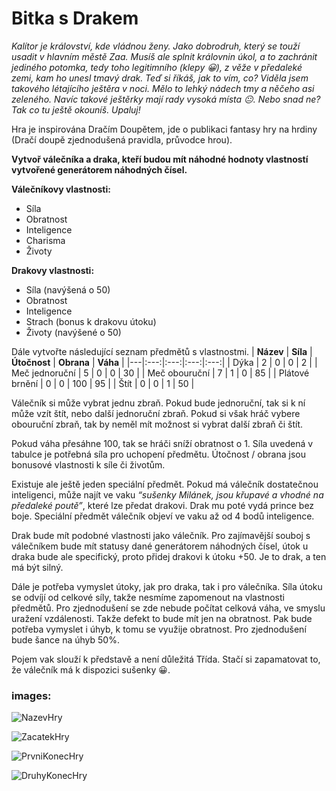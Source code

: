 # Bitka s Drakem 

*Kalítor je království, kde vládnou ženy. Jako dobrodruh, který se touží usadit v hlavním městě Zaa. Musíš ale splnit královnin úkol, a to zachránit jediného potomka, tedy toho legitimního (klepy 😀), z věže v předaleké zemi, kam ho unesl tmavý drak. Teď si říkáš, jak to vím, co? Viděla jsem takového létajícího ještěra v noci. Mělo to lehký nádech tmy a něčeho asi zeleného. Navíc takové ještěrky mají rady vysoká místa 😐. Nebo snad ne? Tak co tu ještě okouníš. Upaluj!*

Hra je inspirována Dračím Doupětem, jde o publikaci fantasy hry na hrdiny (Dračí doupě zjednodušená pravidla, průvodce hrou).

**Vytvoř válečníka a draka, kteří budou mít náhodné hodnoty vlastností vytvořené generátorem náhodných čísel.**

**Válečníkovy vlastnosti:**
- Síla
- Obratnost
- Inteligence
- Charisma
- Životy

**Drakovy vlastnosti:**
- Síla (navýšená o 50)
- Obratnost
- Inteligence
- Strach (bonus k drakovu útoku)
- Životy (navýšené o 50)

Dále vytvořte následující seznam předmětů s vlastnostmi.
| **Název**  | **Síla**  | **Útočnost**  | **Obrana**  | **Váha**  |
|---|:---:|:---:|:---:|:---:|
| Dýka | 2 | 0 | 0 | 2 |
| Meč jednoruční | 5 | 0 | 0 | 30 |
| Meč obouruční | 7 | 1 | 0 | 85 |
| Plátové brnění | 0 | 0 | 100 | 95 |
| Štít | 0 | 0 | 1 | 50 |

Válečník si může vybrat jednu zbraň. Pokud bude jednoruční, tak si k ní může vzít štít, nebo další jednoruční zbraň. Pokud si však hráč vybere obouruční zbraň, tak by neměl mít možnost si vybrat další zbraň či štít. 

Pokud váha přesáhne 100, tak se hráči sníží obratnost o 1. Síla uvedená v tabulce je potřebná síla pro uchopení předmětu. Útočnost / obrana jsou bonusové vlastnosti k síle či životům. 

Existuje ale ještě jeden speciální předmět. Pokud má válečník dostatečnou inteligenci, může najít ve vaku *“sušenky Milánek, jsou křupavé a vhodné na předaleké poutě”*, které lze předat drakovi. Drak mu poté vydá prince bez boje. Speciální předmět válečník objeví ve vaku až od 4 bodů inteligence. 

Drak bude mít podobné vlastnosti jako válečník. Pro zajímavější souboj s válečníkem bude mít statusy dané generátorem náhodných čísel, útok u draka bude ale specifický, proto přidej drakovi k útoku +50. Je to drak, a ten má být silný. 

Dále je potřeba vymyslet útoky, jak pro draka, tak i pro válečníka. Síla útoku se odvíjí od celkové síly, takže nesmíme zapomenout na vlastnosti předmětů. Pro zjednodušení se zde nebude počítat celková váha, ve smyslu uražení vzdálenosti. Takže defekt to bude mít jen na obratnost. Pak bude potřeba vymyslet i úhyb, k tomu se využije obratnost. Pro zjednodušení bude šance na úhyb 50%. 

Pojem vak slouží k představě a není důležitá Třída. Stačí si zapamatovat to, že válečník má k dispozici sušenky 😀. 

### images:

![NazevHry](https://user-images.githubusercontent.com/42646031/151656327-f3763258-7b19-44ed-b8cd-13e116ef198c.png)

![ZacatekHry](https://user-images.githubusercontent.com/42646031/151656330-2aca4947-a9e9-43e9-95d5-5884b34ec391.png)

![PrvniKonecHry](https://user-images.githubusercontent.com/42646031/151656333-dc5206af-9172-4c0e-aa48-422889656f8e.png)

![DruhyKonecHry](https://user-images.githubusercontent.com/42646031/151656334-ad92121a-8d61-4e77-981d-90bb8fd55497.png)
